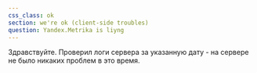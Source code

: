 ```yaml
---
css_class: ok
section: we're ok (client-side troubles)
question: Yandex.Metrika is liyng
---
```

Здравствуйте. Проверил логи сервера за указанную дату - на сервере не было никаких проблем в это время.